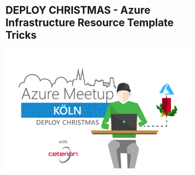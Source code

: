 # DEPLOY CHRISTMAS - Azure Infrastructure Resource Template Tricks
![Deploy Christmas](/03-NestedDeployment/CustomScripts/Resources/deployazure.png)